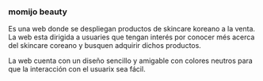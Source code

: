 ### momijo beauty
Es una web donde se despliegan productos de skincare koreano a la venta.
La web esta dirigida a usuaries que tengan interés por conocer més acerca del skincare coreano y busquen adquirir dichos productos. 

La web cuenta con un diseño sencillo y amigable con colores neutros para que la interacción con el usuarix sea fácil.


